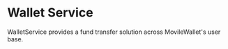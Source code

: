 # Wallet Service

WalletService provides a fund transfer solution across MovileWallet's user base.


